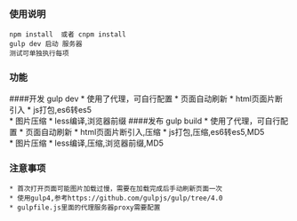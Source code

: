 ###  使用说明
	npm install  或者 cnpm install
	gulp dev 启动 服务器
	测试可单独执行每项

### 功能

####开发
	gulp dev
	* 使用了代理，可自行配置
	* 页面自动刷新
	* html页面片断引入
	* js打包,es6转es5	
	* 图片压缩
	* less编译,浏览器前缀
####发布
	gulp build
	* 使用了代理，可自行配置
	* 页面自动刷新
	* html页面片断引入,压缩
	* js打包,压缩,es6转es5,MD5	
	* 图片压缩
	* less编译,压缩,浏览器前缀,MD5

### 注意事项
	* 首次打开页面可能图片加载过慢，需要在加载完成后手动刷新页面一次
	* 使用gulp4,参考https://github.com/gulpjs/gulp/tree/4.0
	* gulpfile.js里面的代理服务器proxy需要配置



